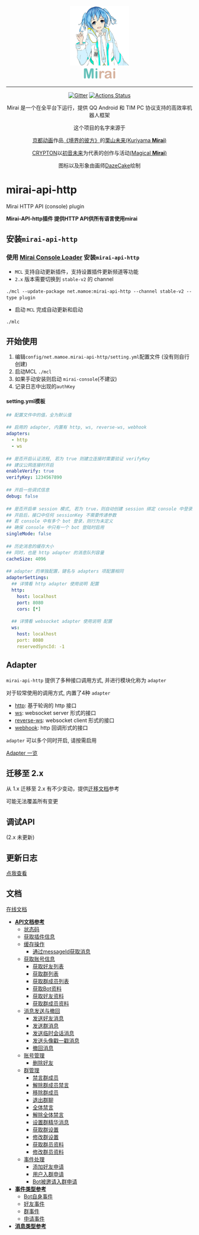<div align="center">
   <img width="160" src="https://github.com/mamoe/mirai/blob/dev/docs/mirai.png" alt="logo"></br>

   <img width="95" src="https://github.com/mamoe/mirai/blob/dev/docs/mirai.svg" alt="title">

----

[![Gitter](https://badges.gitter.im/mamoe/mirai.svg)](https://gitter.im/mamoe/mirai?utm_source=badge&utm_medium=badge&utm_campaign=pr-badge)
[![Actions Status](https://github.com/mamoe/mirai-api-http/workflows/Gradle%20CI/badge.svg)](https://github.com/mamoe/mirai-api-http/actions)

Mirai 是一个在全平台下运行，提供 QQ Android 和 TIM PC 协议支持的高效率机器人框架

这个项目的名字来源于
     <p><a href = "http://www.kyotoanimation.co.jp/">京都动画</a>作品<a href = "https://zh.moegirl.org/zh-hans/%E5%A2%83%E7%95%8C%E7%9A%84%E5%BD%BC%E6%96%B9">《境界的彼方》</a>的<a href = "https://zh.moegirl.org/zh-hans/%E6%A0%97%E5%B1%B1%E6%9C%AA%E6%9D%A5">栗山未来(Kuriyama <b>Mirai</b>)</a></p>
     <p><a href = "https://www.crypton.co.jp/">CRYPTON</a>以<a href = "https://www.crypton.co.jp/miku_eng">初音未来</a>为代表的创作与活动<a href = "https://magicalmirai.com/2019/index_en.html">(Magical <b>Mirai</b>)</a></p>
图标以及形象由画师<a href = "https://github.com/dazecake">DazeCake</a>绘制
</div>

# mirai-api-http
Mirai HTTP API (console) plugin

<b>Mirai-API-http插件 提供HTTP API供所有语言使用mirai</b>

## 安装`mirai-api-http`

### 使用 [Mirai Console Loader](https://github.com/iTXTech/mirai-console-loader) 安装`mirai-api-http`

* `MCL` 支持自动更新插件，支持设置插件更新频道等功能
* `2.x` 版本需要切换到 `stable-v2` 的 channel

`./mcl --update-package net.mamoe:mirai-api-http --channel stable-v2 --type plugin`

* 启动 `MCL` 完成自动更新和启动

`./mlc`

## 开始使用

1. 编辑`config/net.mamoe.mirai-api-http/setting.yml`配置文件 (没有则自行创建)
2. 启动MCL `./mcl` 
3. 如果手动安装则启动 `mirai-console`(不建议)
4. 记录日志中出现的`authKey`

#### setting.yml模板

```yaml
## 配置文件中的值，全为默认值

## 启用的 adapter, 内置有 http, ws, reverse-ws, webhook
adapters:
  - http
  - ws

## 是否开启认证流程, 若为 true 则建立连接时需要验证 verifyKey
## 建议公网连接时开启
enableVerify: true
verifyKey: 1234567890

## 开启一些调式信息
debug: false

## 是否开启单 session 模式, 若为 true，则自动创建 session 绑定 console 中登录的 bot
## 开启后，接口中任何 sessionKey 不需要传递参数
## 若 console 中有多个 bot 登录，则行为未定义
## 确保 console 中只有一个 bot 登陆时启用
singleMode: false

## 历史消息的缓存大小
## 同时，也是 http adapter 的消息队列容量
cacheSize: 4096

## adapter 的单独配置，键名与 adapters 项配置相同
adapterSettings:
  ## 详情看 http adapter 使用说明 配置
  http:
    host: localhost
    port: 8080
    cors: [*]
  
  ## 详情看 websocket adapter 使用说明 配置
  ws:
    host: localhost
    port: 8080
    reservedSyncId: -1
```

## Adapter

`mirai-api-http` 提供了多种接口调用方式, 并进行模块化称为 `adapter`

对于较常使用的调用方式, 内置了4种 `adapter`

+ [http](docs/adapter/HttpAdapter.md): 基于轮询的 http 接口
+ [ws](docs/adapter/WebsocketAdapter.md): websocket server 形式的接口
+ [reverse-ws](docs/adapter/ReverseWebsocketAdapter.md): websocket client 形式的接口
+ [webhook](docs/adapter/WebhookAdapter.md): http 回调形式的接口

`adapter` 可以多个同时开启, 请按需启用

[Adapter 一览](docs/adapter/Adapter.md)


## 迁移至 2.x

从 1.x 迁移至 2.x 有不少变动，提供[迁移文档](docs/misc/Migration2.md)参考

可能无法覆盖所有变更

## 调试API
(2.x 未更新)

## 更新日志
[点我查看](CHANGELOG.md)

## 文档

[在线文档](https://docs.mirai.mamoe.net/mirai-api-http/)

+ **[API文档参考](docs/api/API.md)**
  + [状态码](docs/api/API.md#状态码)
  + [获取插件信息](docs/api/API.md#获取插件信息)
  + [缓存操作](docs/api/API.md#缓存操作)
    + [通过messageId获取消息](docs/api/API.md#通过messageId获取消息)
  + [获取账号信息](docs/api/API.md#获取账号信息)
    + [获取好友列表](docs/api/API.md#获取好友列表)
    + [获取群列表](docs/api/API.md#获取群列表)
    + [获取群成员列表](docs/api/API.md#获取群成员列表)
    + [获取Bot资料](docs/api/API.md#获取Bot资料)
    + [获取好友资料](docs/api/API.md#获取好友资料)
    + [获取群成员资料](docs/api/API.md#获取群成员资料)
  + [消息发送与撤回](docs/api/API.md#消息发送与撤回)
    + [发送好友消息](docs/api/API.md#发送好友消息)
    + [发送群消息](docs/api/API.md#发送群消息)
    + [发送临时会话消息](docs/api/API.md#发送临时会话消息)
    + [发送头像戳一戳消息](docs/api/API.md#发送头像戳一戳消息)
    + [撤回消息](docs/api/API.md#撤回消息)
  + [账号管理](docs/api/API.md#账号管理)
    + [删除好友](docs/api/API.md#删除好友)
  + [群管理](docs/api/API.md#群管理)
    + [禁言群成员](docs/api/API.md#禁言群成员)
    + [解除群成员禁言](docs/api/API.md#解除群成员禁言)
    + [移除群成员](docs/api/API.md#移除群成员)
    + [退出群聊](docs/api/API.md#退出群聊)
    + [全体禁言](docs/api/API.md#全体禁言)
    + [解除全体禁言](docs/api/API.md#解除全体禁言)
    + [设置群精华消息](docs/api/API.md#设置群精华消息)
    + [获取群设置](docs/api/API.md#获取群设置)
    + [修改群设置](docs/api/API.md#修改群设置)
    + [获取群员资料](docs/api/API.md#获取群员设置)
    + [修改群员资料](docs/api/API.md#修改群员设置)
  + [事件处理](docs/api/API.md#事件处理)
    + [添加好友申请](docs/api/API.md#添加好友申请)
    + [用户入群申请](docs/api/API.md#用户入群申请（Bot需要有管理员权限）)
    + [Bot被邀请入群申请](docs/api/API.md#Bot被邀请入群申请)
+ **[事件类型参考](docs/api/EventType.md)**
  + [Bot自身事件](docs/api/EventType.md#bot自身事件)
  + [好友事件](docs/api/EventType.md#好友事件)
  + [群事件](docs/api/EventType.md#群事件)
  + [申请事件](docs/api/EventType.md#申请事件)
+ **[消息类型参考](docs/api/MessageType.md)**
